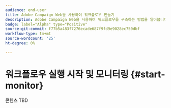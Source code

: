 ```yaml
---
audience: end-user
title: Adobe Campaign Web을 사용하여 워크플로우 만들기
description: Adobe Campaign Web을 사용하여 워크플로우를 구축하는 방법을 알아봅니다
badge: label="Alpha" type="Positive"
source-git-commit: f77b5a483f7276ecade687f9fd9e9028ec750dbf
workflow-type: tm+mt
source-wordcount: '25'
ht-degree: 0%

---
```



# 워크플로우 실행 시작 및 모니터링 {#start-monitor}

콘텐츠 TBD
